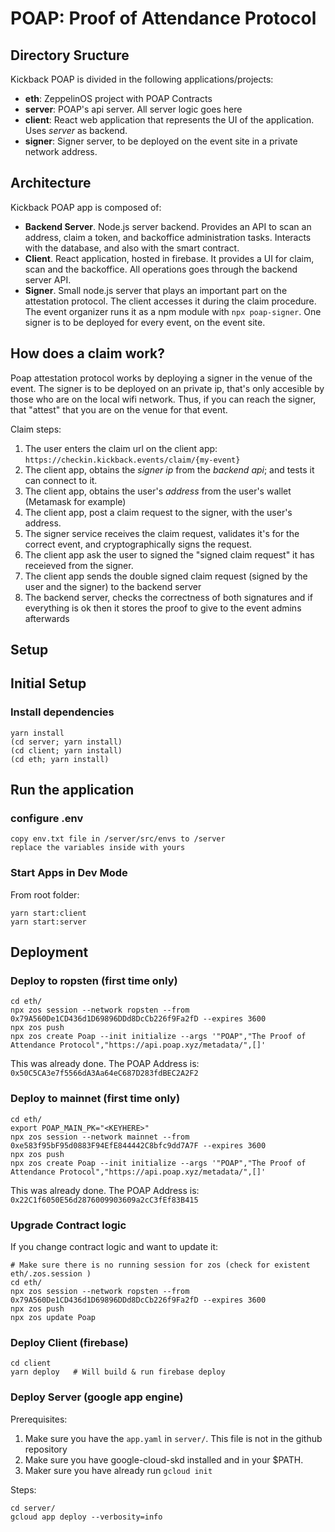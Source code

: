 # POAP: Proof of Attendance Protocol

## Directory Sructure

Kickback POAP is divided in the following applications/projects:

- **eth**: ZeppelinOS project with POAP Contracts
- **server**: POAP's api server. All server logic goes here
- **client**: React web application that represents the UI of the application. Uses _server_ as backend.
- **signer**: Signer server, to be deployed on the event site in a private network address.

## Architecture

Kickback POAP app is composed of:

- **Backend Server**. Node.js server backend. Provides an API to scan an address, claim a token, and backoffice administration tasks.
  Interacts with the database, and also with the smart contract.
- **Client**. React application, hosted in firebase. It provides a UI for claim, scan and the backoffice. All operations goes
  through the backend server API.
- **Signer**. Small node.js server that plays an important part on the attestation protocol. The client accesses it during the claim
  procedure. The event organizer runs it as a npm module with `npx poap-signer`. One signer is to be deployed for every event, on the event site.

## How does a claim work?

Poap attestation protocol works by deploying a signer in the venue of the event. The signer is to be deployed on an private ip, that's
only accesible by those who are on the local wifi network. Thus, if you can reach the signer, that "attest" that you are on the venue
for that event.

Claim steps:

1.  The user enters the claim url on the client app: `https://checkin.kickback.events/claim/{my-event}`
2.  The client app, obtains the _signer ip_ from the _backend api_; and tests it can connect to it.
3.  The client app, obtains the user's _address_ from the user's wallet (Metamask for example)
4.  The client app, post a claim request to the signer, with the user's address.
5.  The signer service receives the claim request, validates it's for the correct event, and cryptographically signs the request.
6.  The client app ask the user to signed the "signed claim request" it has receieved from the signer.
7.  The client app sends the double signed claim request (signed by the user and the signer) to the backend server
8.  The backend server, checks the correctness of both signatures and if everything is ok then it stores the proof to give to the event admins afterwards

## Setup

## Initial Setup

### Install dependencies

    yarn install
    (cd server; yarn install)
    (cd client; yarn install)
    (cd eth; yarn install)

## Run the application

### configure .env

    copy env.txt file in /server/src/envs to /server
    replace the variables inside with yours

### Start Apps in Dev Mode

From root folder:

    yarn start:client
    yarn start:server

## Deployment

### Deploy to ropsten (first time only)

    cd eth/
    npx zos session --network ropsten --from 0x79A560De1CD436d1D69896DDd8DcCb226f9Fa2fD --expires 3600
    npx zos push
    npx zos create Poap --init initialize --args '"POAP","The Proof of Attendance Protocol","https://api.poap.xyz/metadata/",[]'

This was already done. The POAP Address is: `0x50C5CA3e7f5566dA3Aa64eC687D283fdBEC2A2F2`

### Deploy to mainnet (first time only)

    cd eth/
    export POAP_MAIN_PK="<KEYHERE>"
    npx zos session --network mainnet --from 0xe583f95bF95d0883F94EfE844442C8bfc9dd7A7F --expires 3600
    npx zos push
    npx zos create Poap --init initialize --args '"POAP","The Proof of Attendance Protocol","https://api.poap.xyz/metadata/",[]'

This was already done. The POAP Address is: `0x22C1f6050E56d2876009903609a2cC3fEf83B415`

### Upgrade Contract logic

If you change contract logic and want to update it:

    # Make sure there is no running session for zos (check for existent eth/.zos.session )
    cd eth/
    npx zos session --network ropsten --from 0x79A560De1CD436d1D69896DDd8DcCb226f9Fa2fD --expires 3600
    npx zos push
    npx zos update Poap

### Deploy Client (firebase)

    cd client
    yarn deploy   # Will build & run firebase deploy

### Deploy Server (google app engine)

Prerequisites:

1.  Make sure you have the `app.yaml` in `server/`. This file is not in the github repository
2.  Make sure you have google-cloud-skd installed and in your \$PATH.
3.  Maker sure you have already run `gcloud init`

Steps:

    cd server/
    gcloud app deploy --verbosity=info
